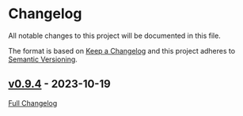 <!-- markdownlint-disable MD024 -->
# Changelog

All notable changes to this project will be documented in this file.

The format is based on [Keep a Changelog](http://keepachangelog.com/en/1.0.0/) and this project adheres to [Semantic Versioning](http://semver.org).

## [v0.9.4](https://github.com/malikparvez/harrison/tree/v0.9.4) - 2023-10-19

[Full Changelog](https://github.com/malikparvez/harrison/compare/cef214380eda163ca292dd49a60a9d0a9facf2e7...v0.9.4)
